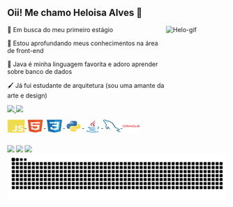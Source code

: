 ## Oii! Me chamo Heloisa Alves 💫


<div>
  <img align="right" height="140" width="140" alt="Helo-gif" src="https://media.discordapp.net/attachments/1172304970742239354/1315785128664109096/lolo.gif?ex=6758abe4&is=67575a64&hm=8b229da906559dc8da840ba7ef5f2cf6f67bb1dc0e66f155c1319b6ea28379de&=&width=554&height=554"/> 
</div>

<div>
  <p>💼 Em busca do meu primeiro estágio </p>
  <p>🌱 Estou aprofundando meus conhecimentos na área de front-end </p>
  <p>🌟 Java é minha linguagem favorita e adoro aprender sobre banco de dados</p>
  <p>🖌️ Já fui estudante de arquitetura (sou uma amante da arte e design) </p>
</div>

<div> 
  <a href="https://github.com/HeloisaAlves-mr">
  <img height="180cm" src="https://github-readme-stats.vercel.app/api?username=HeloisaAlves-mr&show_icons=true&theme=radical&include_all_commits=true&count_private=true"/>
  <img height="180cm" src="https://github-readme-stats.vercel.app/api/top-langs/?username=HeloisaAlves-mr&layout=compact&langs_count=16&theme=radical"/>
</div>

<div>
  <p></p>
  <img align="center" alt="Helo-Js" height="30" width="40" src="https://raw.githubusercontent.com/devicons/devicon/master/icons/javascript/javascript-plain.svg"/>
  <img align="center" alt="Helo-HTML" height="30" width="40" src="https://raw.githubusercontent.com/devicons/devicon/master/icons/html5/html5-original.svg"/>
  <img align="center" alt="Helo-CSS" height="30" width="40" src="https://raw.githubusercontent.com/devicons/devicon/master/icons/css3/css3-original.svg"/>
  <img align="center" alt="Helo-Python" height="30" width="40" src="https://raw.githubusercontent.com/devicons/devicon/master/icons/python/python-original.svg"/>
  <img align="center" alt="Helo-Java" height="30" width="40" src="https://raw.githubusercontent.com/devicons/devicon/master/icons/java/java-original.svg"/>
  <img align="center" alt="Helo-CSS" height="30" width="40" src="https://raw.githubusercontent.com/devicons/devicon/master/icons/mysql/mysql-original.svg"/>
  <img align="center" alt="Helo-CSS" height="30" width="40" src="https://raw.githubusercontent.com/devicons/devicon/master/icons/oracle/oracle-original.svg"/>
</div>


##

<div>
  <a href="https://instagram.com/isa.loamr"  target="_blank"><img  src="https://img.shields.io/badge/-Instagram-%23E4405F?style-for-the-badge&logo-instagram&logoColor-white" target="_blank"></a>
  <a href="https://discord.gg/helo24" target="_blank"><img " src="https://img.shields.io/badge/Discord-7289DA?style-for-the-badge&logo-discord+logoColor-white" target="_blank"></a>
  <a href="https://www.linkedin.com/in/heloisaalves-ads" target="_blank"><img " src="https://img.shields.io/badge/-LinkedIn-%230077B5?style-for-the-badge&logo-linkedin&logoColor-white" target="_blank"></a>
</div>

<picture>
  <source media="(prefers-color-scheme: dark)" srcset="https://raw.githubusercontent.com/HeloisaAlves-mr/HeloisaAlves-mr/output/github-contribution-grid-snake-dark.svg">
  <source media="(prefers-color-scheme: light)" srcset="https://raw.githubusercontent.com/HeloisaAlves-mr/HeloisaAlves-mr/output/github-contribution-grid-snake.svg">
  <img alt="github contribution grid snake animation" src="https://raw.githubusercontent.com/HeloisaAlves-mr/HeloisaAlves-mr/output/github-contribution-grid-snake.svg">
</picture>

